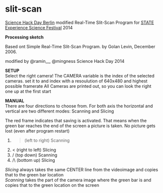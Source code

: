 slit-scan
=========

[Science Hack Day Berlin](http:///berlin.sciencehackday.org) modified Real-Time Slit-Scan Program for [ STATE Experience Science Festival](http://www.statefestival.org/)  2014

**Processing sketch**

Based ont Simple Real-Time Slit-Scan Program.
by Golan Levin, December 2006.

modified by @ramin__, @mingness  Science Hack Day 2014

**SETUP**    
 Select the right camera!
 The CAMERA variable is the index of the selected cameras.
 set it to and index with a resoulution of 640x480 and highest possible framerate
 All Cameras are printed out, so you can look the right one up at the first start
 
 **MANUAL**   
 There are four directions to choose from. 
 For both axis the horizontal and vertical are two different modes: Scanning and Slicing
 
 The red frame indicates that saving is activated.
 That means when the green bar reaches the end of the screen a picture is taken.
 No picture gets lost (even after program restart)
 1. > (left to right) Scanning
 2. < (right to left) Slicing
 3. \/ (top down) Scanning
 4. /\ (bottom up) Slicing
 
_Slicing_ always takes the same CENTER line from the videoimage and copies that to the green bar location   
_Scanning_ takes the part of the camera image where the green bar is and copies that to the green location on the screen
